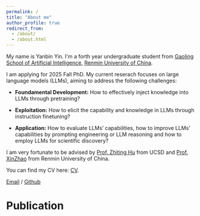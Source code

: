 ```yaml
---
permalink: /
title: "About me"
author_profile: true
redirect_from: 
  - /about/
  - /about.html
---
```


My name is Yanbin Yin. I'm a forth year undergraduate student from [Gaoling School of Artificial Intelligence](http://ai.ruc.edu.cn/english/index.htm), [Renmin University of China](https://en.ruc.edu.cn). 

I am applying for 2025 Fall PhD. My current reserach focuses on large language models (LLMs), aiming to address the following challenges:

- **Foundamental Development:** How to effectively inject knowledge into LLMs through pretraining?

- **Exploitation:** How to elicit the capability and knowledge in LLMs through instruction finetuning?

- **Application:** How to evaluate LLMs’ capabilities, how to improve LLMs’ capabilities by prompting
engineering or LLM reasoning and how to employ LLMs for scientific discovery?

I am very fortunate to be advised by [Prof. Zhiting Hu](https://zhiting.ucsd.edu) from UCSD and [Prof. XinZhao](https://gsai.ruc.edu.cn/english/waynexinzhao) from Renmin University of China.

You can find my CV here: [CV](https://drive.google.com/file/d/15TgmAsLEZguE3GzywskEBO0Z_pxuGPcE/view?usp=sharing).

[Email](y1144539848@gmail.com) / [Github](https://github.com/Yanbin-Yin)

Publication
======
